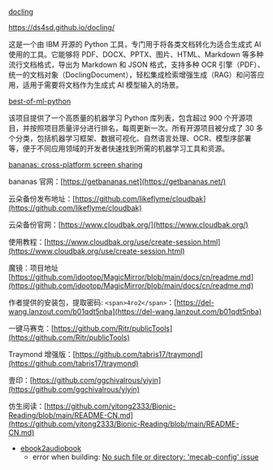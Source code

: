 [docling](https://github.com/DS4SD/docling)

https://ds4sd.github.io/docling/

这是一个由 IBM 开源的 Python 工具，专门用于将各类文档转化为适合生成式 AI 使用的工具。它能够将 PDF、DOCX、PPTX、图片、HTML、Markdown 等多种流行文档格式，导出为 Markdown 和 JSON 格式，支持多种 OCR 引擎（PDF）、统一的文档对象（DoclingDocument），轻松集成检索增强生成（RAG）和问答应用，适用于需要将文档作为生成式 AI 模型输入的场景。

[best-of-ml-python](https://github.com/ml-tooling/best-of-ml-python)

该项目提供了一个高质量的机器学习 Python 库列表，包含超过 900 个开源项目，并按照项目质量评分进行排名，每周更新一次。所有开源项目被分成了 30 多个分类，包括机器学习框架、数据可视化、自然语言处理、OCR、模型序部署等，便于不同应用领域的开发者快速找到所需的机器学习工具和资源。

[bananas: cross-platform screen sharing](https://github.com/mistweaverco/bananas)

bananas 官网：[https://getbananas.net](https://getbananas.net/)

云朵备份发布地址：[https://github.com/likeflyme/cloudbak](https://github.com/likeflyme/cloudbak)

云朵备份官网：[https://www.cloudbak.org/](https://www.cloudbak.org/)

使用教程：[https://www.cloudbak.org/use/create-session.html](https://www.cloudbak.org/use/create-session.html)

魔镜：项目地址[https://github.com/idootop/MagicMirror/blob/main/docs/cn/readme.md](https://github.com/idootop/MagicMirror/blob/main/docs/cn/readme.md)

作者提供的安装包，提取密码: `<span>4ro2</span>`：[https://del-wang.lanzout.com/b01qdt5nba](https://del-wang.lanzout.com/b01qdt5nba)

一键马赛克：[https://github.com/Ritr/publicTools](https://github.com/Ritr/publicTools)

Traymond 增强版：[https://github.com/tabris17/traymond](https://github.com/tabris17/traymond)

壹印：[https://github.com/ggchivalrous/yiyin](https://github.com/ggchivalrous/yiyin)

仿生阅读：[https://github.com/yitong2333/Bionic-Reading/blob/main/README-CN.md](https://github.com/yitong2333/Bionic-Reading/blob/main/README-CN.md)

- [ebook2audiobook](https://github.com/DrewThomasson/ebook2audiobook)
  - error when building: [No such file or directory: 'mecab-config' issue](https://github.com/SamuraiT/mecab-python3/issues/95)
